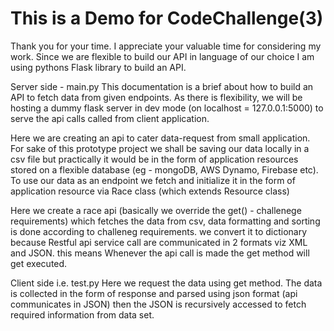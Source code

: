 # This is a Demo for CodeChallenge(3)

Thank you for your time. I appreciate your valuable time for considering my work. 
Since we are flexible to build our API in language of our choice I am using pythons Flask library to build an API. 

Server side - main.py
This documentation is a brief about how to build an API to fetch data from given endpoints. As there is flexibility, we will be hosting a dummy flask server in dev mode (on localhost = 127.0.0.1:5000) to serve the api calls called from client application. 

Here we are creating an api to cater data-request from small application. For sake of this prototype project we shall be saving our data locally in a csv file but practically it would be in the form of application resources stored on a flexible database (eg - mongoDB, AWS Dynamo, Firebase etc). To use our data as an endpoint we fetch and initialize it in the form of application resource via Race class (which extends Resource class) 

Here we create a race api (basically we override the get() - challenege requirements) which fetches the data from csv, data formatting and sorting is done according to challeneg requirements. we convert it to dictionary because Restful api service call are communicated in 2 formats viz XML and JSON. this means Whenever the api call is made the get method will get executed.

Client side i.e. test.py
Here we request the data using get method. The data is collected in the form of response and parsed using json format (api communicates in JSON) then the JSON is recursively accessed to fetch required information from data set.